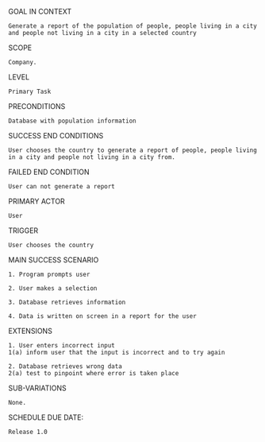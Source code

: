 GOAL IN CONTEXT

	Generate a report of the population of people, people living in a city and people not living in a city in a selected country

SCOPE

	Company.

LEVEL

	Primary Task

PRECONDITIONS

	Database with population information

SUCCESS END CONDITIONS

	User chooses the country to generate a report of people, people living in a city and people not living in a city from.

FAILED END CONDITION

	User can not generate a report

PRIMARY ACTOR

	User

TRIGGER

	User chooses the country

MAIN SUCCESS SCENARIO

	1. Program prompts user

	2. User makes a selection

	3. Database retrieves information

	4. Data is written on screen in a report for the user

EXTENSIONS

	1. User enters incorrect input
	1(a) inform user that the input is incorrect and to try again

	2. Database retrieves wrong data
	2(a) test to pinpoint where error is taken place

SUB-VARIATIONS

	None.

SCHEDULE DUE DATE:

	Release 1.0

